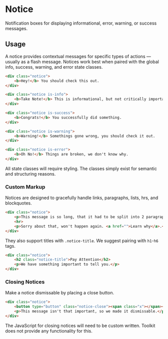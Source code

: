 # Notice #

Notification boxes for displaying informational, error, warning, or success messages.

## Usage ##

A notice provides contextual messages for specific types of actions &mdash; usually as a flash message.
Notices work best when paired with the global info, success, warning, and error state classes.

```html
<div class="notice">
    <b>Hey!</b> You should check this out.
</div>

<div class="notice is-info">
    <b>Take Note!</b> This is informational, but not critically important.
</div>

<div class="notice is-success">
    <b>Congrats!</b> You successfully did something.
</div>

<div class="notice is-warning">
    <b>Warning!</b> Somethings gone wrong, you should check it out.
</div>

<div class="notice is-error">
    <b>Oh No!</b> Things are broken, we don't know why.
</div>
```

<div class="notice is-warning">
    All state classes will require styling.
    The classes simply exist for semantic and structuring reasons.
</div>

### Custom Markup ###

Notices are designed to gracefully handle links, paragraphs, lists, hrs, and blockquotes.

```html
<div class="notice">
    <p>This message is so long, that it had to be split into 2 paragraphs.</p>
    <hr>
    <p>Sorry about that, won't happen again. <a href="">Learn why</a>.</p>
</div>
```

They also support titles with `.notice-title`. We suggest pairing with `h1`-`h6` tags.

```html
<div class="notice">
    <h2 class="notice-title">Pay Attention</h2>
    <p>We have something important to tell you.</p>
</div>
```

### Closing Notices ###

Make a notice dismissable by placing a close button.

```html
<div class="notice">
    <button type="button" class="notice-close"><span class="x"></span></button>
    <p>This message isn't that important, so we made it dismissable.</p>
</div>
```

<div class="notice is-warning">
    The JavaScript for closing notices will need to be custom written.
    Toolkit does not provide any functionality for this.
</div>